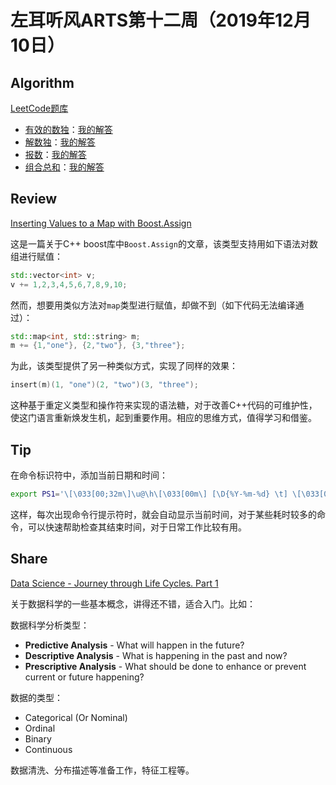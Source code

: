 # 左耳听风ARTS第十二周（2019年12月10日）

## Algorithm

[LeetCode题库](https://leetcode-cn.com/problemset/all/)

* [有效的数独](https://leetcode-cn.com/problems/valid-sudoku/)：[我的解答](https://github.com/yanlinlin82/leetcode/blob/master/00036_valid-sudoku/191208-1.cpp)
* [解数独](https://leetcode-cn.com/problems/sudoku-solver/)：[我的解答](https://github.com/yanlinlin82/leetcode/blob/master/00037_sudoku-solver/191208-1.cpp)
* [报数](https://leetcode-cn.com/problems/count-and-say/)：[我的解答](https://github.com/yanlinlin82/leetcode/blob/master/00038_count-and-say/191209-1.cpp)
* [组合总和](https://leetcode-cn.com/problems/combination-sum/)：[我的解答](https://github.com/yanlinlin82/leetcode/blob/master/00039_combination-sum/191209-1.cpp)

## Review

[Inserting Values to a Map with Boost.Assign](https://www.fluentcpp.com/2019/12/03/inserting-values-to-a-map-with-boost-assign/)

这是一篇关于C++ boost库中`Boost.Assign`的文章，该类型支持用如下语法对数组进行赋值：

```cpp
std::vector<int> v;
v += 1,2,3,4,5,6,7,8,9,10;
```

然而，想要用类似方法对`map`类型进行赋值，却做不到（如下代码无法编译通过）：

```cpp
std::map<int, std::string> m;
m += {1,"one"}, {2,"two"}, {3,"three"};
```

为此，该类型提供了另一种类似方式，实现了同样的效果：

```cpp
insert(m)(1, "one")(2, "two")(3, "three");
```

这种基于重定义类型和操作符来实现的语法糖，对于改善C++代码的可维护性，使这门语言重新焕发生机，起到重要作用。相应的思维方式，值得学习和借鉴。

## Tip

在命令标识符中，添加当前日期和时间：

```sh
export PS1='\[\033[00;32m\]\u@\h\[\033[00m\] [\D{%Y-%m-%d} \t] \[\033[01;34m\]\w\[\033[00m\] \$'
```

这样，每次出现命令行提示符时，就会自动显示当前时间，对于某些耗时较多的命令，可以快速帮助检查其结束时间，对于日常工作比较有用。

## Share

[Data Science - Journey through Life Cycles. Part 1](https://www.codeproject.com/Articles/1312875/Data-Science-Journey-through-Life-Cycles-Part-1)

关于数据科学的一些基本概念，讲得还不错，适合入门。比如：

数据科学分析类型：

* **Predictive Analysis** - What will happen in the future?
* **Descriptive Analysis** - What is happening in the past and now?
* **Prescriptive Analysis** - What should be done to enhance or prevent current or future happening?

数据的类型：

* Categorical (Or Nominal)
* Ordinal
* Binary
* Continuous

数据清洗、分布描述等准备工作，特征工程等。

